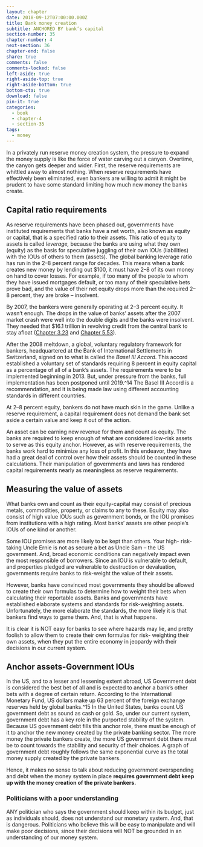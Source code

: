 ```yaml
---
layout: chapter
date: 2018-09-12T07:00:00.000Z
title: Bank money creation
subtitle: ANCHORED BY bank’s capital
section-number: 35
chapter-number: 4
next-section: 36
chapter-end: false
share: true
comments: false
comments-locked: false
left-aside: true
right-aside-top: true
right-aside-bottom: true
bottom-cta: true
download: false
pin-it: true
categories:
  - book
  - chapter-4
  - section-35
tags:
  - money
---
```

In a privately run reserve money creation system, the pressure to
expand the money supply is like the force of water carving out a
canyon. Overtime, the canyon gets deeper and wider. First, the
reserve requirements are whittled away to almost nothing. When
reserve requirements have effectively been eliminated, even bankers
are willing to admit it might be prudent to have some standard
limiting how much new money the banks create.

## Capital ratio requirements

As reserve requirements have been phased out, governments have
instituted requirements that banks have a net worth, also known as
equity or capital, that is a specified ratio to their assets. This ratio
of equity to assets is called _leverage,_ because the banks are using
what they own (equity) as the basis for speculative juggling of their
own IOUs (liabilities) with the IOUs of others to them (assets). The
global banking leverage ratio has run in the 2–8 percent range for
decades. This means when a bank creates new money by lending
out $100, it must have $2–$8 of its own money on hand to cover
losses. For example, if too many of the people to whom they have
issued mortgages default, or too many of their speculative bets prove
bad, and the value of their net equity drops more than the required
2–8 percent, they are broke – insolvent.

By 2007, the bankers were generally operating at 2–3 percent equity.
It wasn’t enough. The drops in the value of banks’ assets after the
2007 market crash were well into the double digits and the banks
were insolvent. They needed that $16.1 trillion in revolving credit
from the central bank to stay afloat ([Chapter 3.23](https://usmoney.us/book/chapter-3/section-23) and [Chapter 5.53](https://usmoney.us/book/chapter-5/section-53)).

After the 2008 meltdown, a global, voluntary regulatory framework
for bankers, headquartered at the Bank of International Settlements
in Switzerland, signed on to what is called the _Basel III Accord_. This
accord established a voluntary set of standards requiring 8 percent in equity capital as a percentage of all of a bank’s assets. The
requirements were to be implemented beginning in 2013. But, under
pressure from the banks, full implementation has been postponed
until 2019.^14 The Basel III Accord is a recommendation, and it is
being made law using different accounting standards in different
countries.

At 2–8 percent equity, bankers do not have much skin in the game.
Unlike a reserve requirement, a capital requirement does not demand
the bank set aside a certain value and keep it out of the action.

An asset can be earning new revenue for them and count as equity.
The banks are required to keep enough of what are considered
low-risk assets to serve as this equity anchor. However, as with reserve
requirements, the banks work hard to minimize any loss of profit. In
this endeavor, they have had a great deal of control over how their
assets should be counted in these calculations. Their manipulation
of governments and laws has rendered capital requirements nearly as
meaningless as reserve requirements.

## Measuring the value of assets

What banks own and count as their equity-capital may consist of
precious metals, commodities, property, or claims to any to these.
Equity may also consist of high value IOUs such as government bonds,
or the IOU promises from institutions with a high rating. Most banks’
assets are other people’s IOUs of one kind or another.

Some IOU promises are more likely to be kept than others. Your high-
risk-taking Uncle Ernie is not as secure a bet as Uncle Sam – the US
government. And, broad economic conditions can negatively impact
even the most responsible of borrowers. Since an IOU is vulnerable
to default, and properties pledged are vulnerable to destruction or
devaluation, governments require banks to risk-weight the value of
their assets.

However, banks have convinced most governments they should be
allowed to create their own formulas to determine how to weight
their bets when calculating their reportable assets. Banks and governments have established elaborate systems and standards for risk-weighting assets. Unfortunately, the more elaborate the standards,
the more likely it is that bankers find ways to game them. And, that
is what happens.

It is clear it is NOT easy for banks to see where hazards may lie, and
pretty foolish to allow them to create their own formulas for risk-
weighting their own assets, when they put the entire economy in
jeopardy with their decisions in our current system.

## Anchor assets-Government IOUs

In the US, and to a lesser and lessening extent abroad, US
Government debt is considered the best bet of all and is expected to
anchor a bank’s other bets with a degree of certain return. According
to the International Monetary Fund, US dollars make up 63 percent
of the foreign exchange reserves held by global banks.^15 In the United
States, banks count US government debt as sound as cash or gold.
So, under our current system, government debt has a key role in
the purported stability of the system. Because US government debt
fills this anchor role, there must be enough of it to anchor the new
money created by the private banking sector. The more money the
private bankers create, the more US government debt there must be
to count towards the stability and security of their choices. A graph of
government debt roughly follows the same exponential curve as the
total money supply created by the private bankers.

Hence, it makes no sense to talk about reducing government
overspending and debt when the money system in place **requires
government debt keep up with the money creation of the
private bankers.**

### Politicians with a poor understanding

ANY politician who says the government should keep within its
budget, just as individuals should, does not understand our monetary
system. And, that is dangerous. Politicians who believe this will be
easy to manipulate and will make poor decisions, since their decisions
will NOT be grounded in an understanding of our money system.
